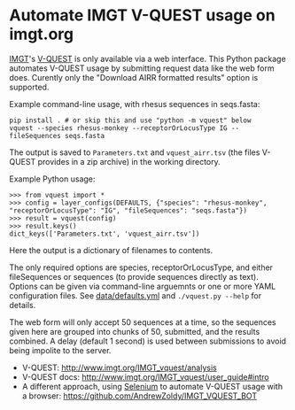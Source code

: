 # Automate IMGT V-QUEST usage on imgt.org

[IMGT](http://imgt.org)'s [V-QUEST](http://www.imgt.org/IMGT_vquest/analysis)
is only available via a web interface.  This Python package automates V-QUEST
usage by submitting request data like the web form does.  Curently only the
"Download AIRR formatted results" option is supported.

Example command-line usage, with rhesus sequences in seqs.fasta:

    pip install . # or skip this and use "python -m vquest" below
    vquest --species rhesus-monkey --receptorOrLocusType IG --fileSequences seqs.fasta

The output is saved to `Parameters.txt` and `vquest_airr.tsv` (the files
V-QUEST provides in a zip archive) in the working directory.

Example Python usage:

    >>> from vquest import *
    >>> config = layer_configs(DEFAULTS, {"species": "rhesus-monkey", "receptorOrLocusType": "IG", "fileSequences": "seqs.fasta"})
    >>> result = vquest(config)
    >>> result.keys()
    dict_keys(['Parameters.txt', 'vquest_airr.tsv'])

Here the output is a dictionary of filenames to contents.

The only required options are species, receptorOrLocusType, and either
fileSequences or sequences (to provide sequences directly as text).  Options
can be given via command-line arguemnts or one or more YAML configuration
files.  See [data/defaults.yml](data/defaults.yml) and `./vquest.py --help` for
details.

The web form will only accept 50 sequences at a time, so the sequences given
here are grouped into chunks of 50, submitted, and the results combined.  A
delay (default 1 second) is used between submissions to avoid being impolite to
the server.

 * V-QUEST: <http://www.imgt.org/IMGT_vquest/analysis>
 * V-QUEST docs: <http://www.imgt.org/IMGT_vquest/user_guide#intro>
 * A different approach, using [Selenium](https://www.selenium.dev/) to automate V-QUEST usage with a browser: <https://github.com/AndrewZoldy/IMGT_VQUEST_BOT>
